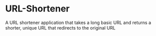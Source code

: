 # URL-Shortener
A URL shortener application that takes a long basic URL and returns a shorter, unique URL that redirects to the original URL
